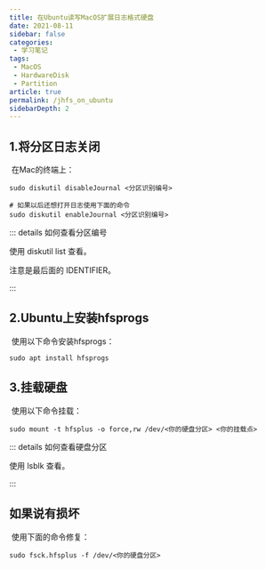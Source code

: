 ```yaml
---
title: 在Ubuntu读写MacOS扩展日志格式硬盘
date: 2021-08-11
sidebar: false
categories:
 - 学习笔记
tags:
 - MacOS
 - HardwareDisk
 - Partition
article: true
permalink: /jhfs_on_ubuntu
sidebarDepth: 2
---
```




## 1.将分区日志关闭

​	在Mac的终端上：

```shell
sudo diskutil disableJournal <分区识别编号>

# 如果以后还想打开日志使用下面的命令
sudo diskutil enableJournal <分区识别编号>
```

::: details 如何查看分区编号

使用 diskutil list 查看。

注意是最后面的 IDENTIFIER。

:::

## 2.Ubuntu上安装hfsprogs

​	使用以下命令安装hfsprogs：

```shell
sudo apt install hfsprogs
```



## 3.挂载硬盘

​	使用以下命令挂载：

```shell
sudo mount -t hfsplus -o force,rw /dev/<你的硬盘分区> <你的挂载点>
```

::: details 如何查看硬盘分区

使用 lsblk 查看。

:::



## 如果说有损坏

​	使用下面的命令修复：

```shell
sudo fsck.hfsplus -f /dev/<你的硬盘分区>
```

